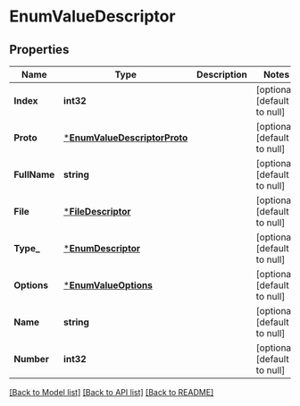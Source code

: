 # EnumValueDescriptor

## Properties
Name | Type | Description | Notes
------------ | ------------- | ------------- | -------------
**Index** | **int32** |  | [optional] [default to null]
**Proto** | [***EnumValueDescriptorProto**](EnumValueDescriptorProto.md) |  | [optional] [default to null]
**FullName** | **string** |  | [optional] [default to null]
**File** | [***FileDescriptor**](FileDescriptor.md) |  | [optional] [default to null]
**Type_** | [***EnumDescriptor**](EnumDescriptor.md) |  | [optional] [default to null]
**Options** | [***EnumValueOptions**](EnumValueOptions.md) |  | [optional] [default to null]
**Name** | **string** |  | [optional] [default to null]
**Number** | **int32** |  | [optional] [default to null]

[[Back to Model list]](../README.md#documentation-for-models) [[Back to API list]](../README.md#documentation-for-api-endpoints) [[Back to README]](../README.md)

